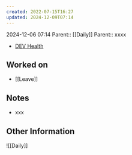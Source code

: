 ```yaml
---
created: 2022-07-15T16:27
updated: 2024-12-09T07:14
---
```

2024-12-06 07:14
Parent:: [[Daily]] 
Parent:: xxxx

- [DEV Health](https://health-configdev.mixtelematics.com/public/mapshow.htm?id=2001&mapid=1A35514B-E08F-4B7C-90B8-CD1774AE8CA3)

## Worked on

- [[Leave]]

## Notes

- xxx

## Other Information

![[Daily]]

